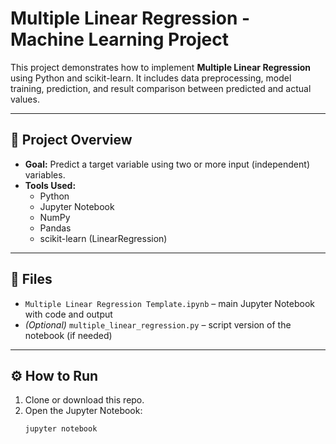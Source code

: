 # Multiple Linear Regression - Machine Learning Project

This project demonstrates how to implement **Multiple Linear Regression** using Python and scikit-learn. It includes data preprocessing, model training, prediction, and result comparison between predicted and actual values.

---

## 📌 Project Overview

- **Goal:** Predict a target variable using two or more input (independent) variables.
- **Tools Used:**
  - Python
  - Jupyter Notebook
  - NumPy
  - Pandas
  - scikit-learn (LinearRegression)

---

## 📁 Files

- `Multiple Linear Regression Template.ipynb` – main Jupyter Notebook with code and output
- *(Optional)* `multiple_linear_regression.py` – script version of the notebook (if needed)

---

## ⚙️ How to Run

1. Clone or download this repo.
2. Open the Jupyter Notebook:
   ```bash
   jupyter notebook
